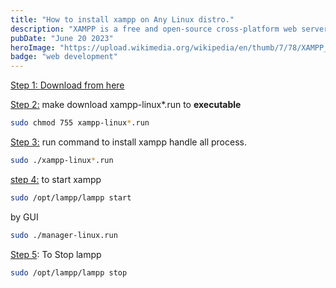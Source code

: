 ```yaml
---
title: "How to install xampp on Any Linux distro."
description: "XAMPP is a free and open-source cross-platform web server solution stack package developed by Apache Friends, consisting mainly of the Apache HTTP Server, MariaDB database, and interpreters for scripts written in the PHP and Perl programming languages."
pubDate: "June 20 2023"
heroImage: "https://upload.wikimedia.org/wikipedia/en/thumb/7/78/XAMPP_logo.svg/1200px-XAMPP_logo.svg.png"
badge: "web development"
---
```


<u>Step 1: </u> [Download from here ](https://sourceforge.net/projects/xampp/files/XAMPP%20Linux/)


<u>Step 2:</u> make download xampp-linux*.run to **executable**

```bash
sudo chmod 755 xampp-linux*.run
```

<u>Step 3:</u> run command to install xampp handle all process.

```bash
sudo ./xampp-linux*.run
```

<u>step 4:</u> to start xampp

```bash
sudo /opt/lampp/lampp start
```

by GUI

```bash
sudo ./manager-linux.run
```

<u>Step 5</u>: To Stop lampp

```bash
sudo /opt/lampp/lampp stop
```
